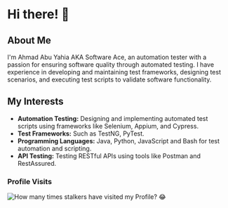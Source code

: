 # Hi there! 👋

## About Me

I'm Ahmad Abu Yahia AKA Software Ace, an automation tester with a passion for ensuring software quality through automated testing.
I have experience in developing and maintaining test frameworks, designing test scenarios, and executing test scripts to validate software functionality.

## My Interests

- **Automation Testing:** Designing and implementing automated test scripts using frameworks like Selenium, Appium, and Cypress.
- **Test Frameworks:** Such as TestNG, PyTest.
- **Programming Languages:** Java, Python, JavaScript and Bash for test automation and scripting.
- **API Testing:** Testing RESTful APIs using tools like Postman and RestAssured.

### Profile Visits
![How many times stalkers have visited my Profile? 😂 ](https://visitor-badge.laobi.icu/badge?page_id=software-ace.software-ace)
